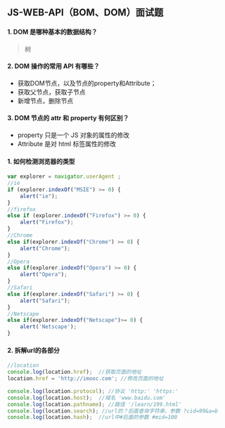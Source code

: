 ## JS-WEB-API（BOM、DOM）面试题

#### 1. DOM 是哪种基本的数据结构？

> 树



#### 2. DOM 操作的常用 API 有哪些？

- 获取DOM节点，以及节点的property和Attribute；
- 获取父节点，获取子节点
- 新增节点，删除节点




#### 3. DOM 节点的 attr 和 property 有何区别？

- property 只是一个 JS 对象的属性的修改
- Attribute 是对 html 标签属性的修改




#### 1. 如何检测浏览器的类型

```javascript
var explorer = navigator.userAgent ;
//ie 
if (explorer.indexOf("MSIE") >= 0) {
	alert("ie");
}
//firefox 
else if (explorer.indexOf("Firefox") >= 0) {
	alert("Firefox");
}
//Chrome
else if(explorer.indexOf("Chrome") >= 0) {
	alert("Chrome");
}
//Opera
else if(explorer.indexOf("Opera") >= 0) {
	alert("Opera");
}
//Safari
else if(explorer.indexOf("Safari") >= 0) {
	alert("Safari");
} 
//Netscape
else if(explorer.indexOf("Netscape")>= 0) { 
	alert('Netscape'); 
} 
```



#### 2. 拆解url的各部分

```javascript
//location
console.log(location.href);  //获取页面的地址
location.href = 'http://imooc.com'; //修改页面的地址

console.log(location.protocol); //协议 'http:' 'https:'
console.log(location.host);  //域名 'www.baidu.com'
console.log(location.pathname); //路径 '/learn/199.html'
console.log(location.search); //url的？后面查询字符串、参数 ?cid=99&a=b
console.log(location.hash);  //url中#后面的参数 #mid=100
```

